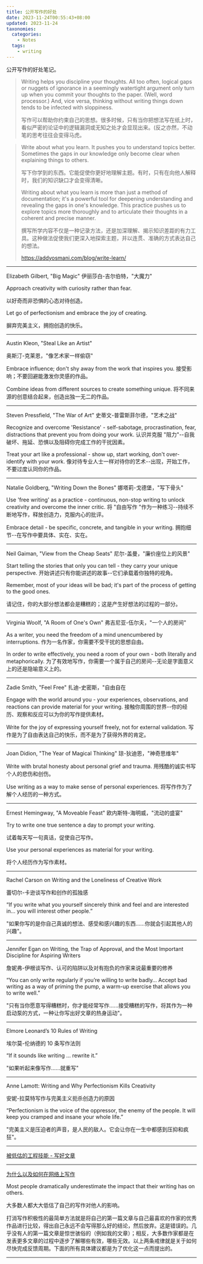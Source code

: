 ```yaml
---
title: 公开写作的好处
date: 2023-11-24T00:55:43+08:00
updated: 2023-11-24
taxonomies:
  categories:
    - Notes
  tags:
    - writing
---
```


公开写作的好处笔记。

<!-- more -->

> Writing helps you discipline your thoughts. All too often, logical gaps or nuggets of ignorance in a seemingly watertight argument only turn up when you commit your thoughts to the paper. (Well, word processor.) And, vice versa, thinking without writing things down tends to be infected with sloppiness.
>
> 写作可以帮助你约束自己的思想。很多时候，只有当你把想法写在纸上时，看似严密的论证中的逻辑漏洞或无知之处才会显现出来。(反之亦然，不动笔的思考往往会变得马虎。

> Write about what you learn. It pushes you to understand topics better. Sometimes the gaps in our knowledge only become clear when explaining things to others.
>
> 写下你学到的东西。它能促使你更好地理解主题。有时，只有在向他人解释时，我们的知识缺口才会变得清晰。
>
> Writing about what you learn is more than just a method of documentation; it's a powerful tool for deepening understanding and revealing the gaps in one's knowledge. This practice pushes us to explore topics more thoroughly and to articulate their thoughts in a coherent and precise manner.
>
> 撰写所学内容不仅是一种记录方法，还是加深理解、揭示知识差距的有力工具。这种做法促使我们更深入地探索主题，并以连贯、准确的方式表达自己的想法。
>
> <https://addyosmani.com/blog/write-learn/>

---

Elizabeth Gilbert, "Big Magic"
伊丽莎白-吉尔伯特，"大魔力"

Approach creativity with curiosity rather than fear.

以好奇而非恐惧的心态对待创造。

Let go of perfectionism and embrace the joy of creating.

摒弃完美主义，拥抱创造的快乐。

---

Austin Kleon, "Steal Like an Artist"

奥斯汀-克莱恩，"像艺术家一样偷窃"

Embrace influence; don't shy away from the work that inspires you.
接受影响；不要回避能激发你灵感的作品。

Combine ideas from different sources to create something unique.
将不同来源的创意结合起来，创造出独一无二的作品。

---

Steven Pressfield, "The War of Art"
史蒂文-普雷斯菲尔德，"艺术之战"

Recognize and overcome 'Resistance' - self-sabotage, procrastination, fear, distractions that prevent you from doing your work.
认识并克服 "阻力"--自我破坏、拖延、恐惧以及阻碍你完成工作的干扰因素。

Treat your art like a professional - show up, start working, don't over-identify with your work.
像对待专业人士一样对待你的艺术--出现，开始工作，不要过度认同你的作品。

---

Natalie Goldberg, "Writing Down the Bones"
娜塔莉-戈德堡，"写下骨头"

Use 'free writing' as a practice - continuous, non-stop writing to unlock creativity and overcome the inner critic.
将 "自由写作 "作为一种练习--持续不断地写作，释放创造力，克服内心的批评。

Embrace detail - be specific, concrete, and tangible in your writing.
拥抱细节--在写作中要具体、实在、实在。

---

Neil Gaiman, "View from the Cheap Seats"
尼尔-盖曼，"廉价座位上的风景"

Start telling the stories that only you can tell - they carry your unique perspective.
开始讲述只有你能讲述的故事--它们承载着你独特的视角。

Remember, most of your ideas will be bad; it's part of the process of getting to the good ones.

请记住，你的大部分想法都会是糟糕的；这是产生好想法的过程的一部分。

---

Virginia Woolf, "A Room of One's Own"
弗吉尼亚-伍尔夫，"一个人的房间"

As a writer, you need the freedom of a mind unencumbered by interruptions.
作为一名作家，你需要不受干扰的思想自由。

In order to write effectively, you need a room of your own - both literally and metaphorically.
为了有效地写作，你需要一个属于自己的房间--无论是字面意义上的还是隐喻意义上的。

---

Zadie Smith, "Feel Free" 扎迪-史密斯，"自由自在

Engage with the world around you - your experiences, observations, and reactions can provide material for your writing.
接触你周围的世界--你的经历、观察和反应可以为你的写作提供素材。

Write for the joy of expressing yourself freely, not for external validation.
写作是为了自由表达自己的快乐，而不是为了获得外界的肯定。

---

Joan Didion, "The Year of Magical Thinking"
琼-狄迪恩，"神奇思维年"

Write with brutal honesty about personal grief and trauma.
用残酷的诚实书写个人的悲伤和创伤。

Use writing as a way to make sense of personal experiences.
将写作作为了解个人经历的一种方式。

---

Ernest Hemingway, "A Moveable Feast"
欧内斯特-海明威，"流动的盛宴"

Try to write one true sentence a day to prompt your writing.

试着每天写一句真话，促使自己写作。

Use your personal experiences as material for your writing.

将个人经历作为写作素材。

---

Rachel Carson on Writing and the Loneliness of Creative Work

蕾切尔-卡逊谈写作和创作的孤独感

“If you write what you yourself sincerely think and feel and are interested in… you will interest other people.”

"如果你写的是你自己真诚的想法、感受和感兴趣的东西......你就会引起其他人的兴趣"。

---

Jennifer Egan on Writing, the Trap of Approval, and the Most Important Discipline for Aspiring Writers

詹妮弗-伊根谈写作、认可的陷阱以及对有抱负的作家来说最重要的修养

“You can only write regularly if you’re willing to write badly… Accept bad writing as a way of priming the pump, a warm-up exercise that allows you to write well.”

"只有当你愿意写得糟糕时，你才能经常写作......接受糟糕的写作，将其作为一种启动泵的方式，一种让你写出好文章的热身运动"。

---

Elmore Leonard’s 10 Rules of Writing

埃尔莫-伦纳德的 10 条写作法则

“If it sounds like writing … rewrite it.”

"如果听起来像写作......就重写"

---

Anne Lamott: Writing and Why Perfectionism Kills Creativity

安妮-拉莫特写作与完美主义扼杀创造力的原因

“Perfectionism is the voice of the oppressor, the enemy of the people. It will keep you cramped and insane your whole life.”

"完美主义是压迫者的声音，是人民的敌人。它会让你在一生中都感到压抑和疯狂"。

---

[被低估的工程技能 - 写好文章](https://blog.pragmaticengineer.com/on-writing-well/)

---

[为什么以及如何在网络上写作](https://www.benkuhn.net/writing/)

Most people dramatically underestimate the impact that their writing has on others.

大多数人都大大低估了自己的写作对他人的影响。

打消写作积极性的最简单方法就是将自己的第一篇文章与自己最喜欢的作家的优秀作品进行比较，得出自己永远不会写得那么好的结论，然后放弃。这是错误的。几乎没有人的第一篇文章是惊世骇俗的（例如我的文章）；相反，大多数作家都是在发表更多文章的过程中逐步了解哪些有效，哪些无效。以上两条戒律就是关于如何尽快完成反馈周期。下面的所有具体建议都是为了优化这一点而提出的。

---
